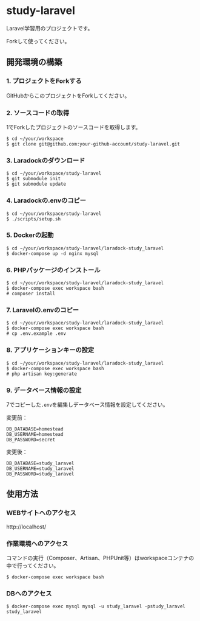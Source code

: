 # study-laravel
Laravel学習用のプロジェクトです。

Forkして使ってください。

## 開発環境の構築
### 1. プロジェクトをForkする
GitHubからこのプロジェクトをForkしてください。

### 2. ソースコードの取得
1でForkしたプロジェクトのソースコードを取得します。
```
$ cd ~/your/workspace
$ git clone git@github.com:your-github-account/study-laravel.git
```

### 3. Laradockのダウンロード
```
$ cd ~/your/workspace/study-laravel
$ git submodule init
$ git submodule update
```

### 4. Laradockの.envのコピー
```
$ cd ~/your/workspace/study-laravel
$ ./scripts/setup.sh
```

### 5. Dockerの起動
```
$ cd ~/your/workspace/study-laravel/laradock-study_laravel
$ docker-compose up -d nginx mysql
```

### 6. PHPパッケージのインストール
```
$ cd ~/your/workspace/study-laravel/laradock-study_laravel
$ docker-compose exec workspace bash
# composer install
```

### 7. Laravelの.envのコピー
```
$ cd ~/your/workspace/study-laravel/laradock-study_laravel
$ docker-compose exec workspace bash
# cp .env.example .env
```

### 8. アプリケーションキーの設定
```
$ cd ~/your/workspace/study-laravel/laradock-study_laravel
$ docker-compose exec workspace bash
# php artisan key:generate
```

### 9. データベース情報の設定
7でコピーした`.env`を編集しデータベース情報を設定してください。

変更前：
```
DB_DATABASE=homestead
DB_USERNAME=homestead
DB_PASSWORD=secret
```
変更後：
```
DB_DATABASE=study_laravel
DB_USERNAME=study_laravel
DB_PASSWORD=study_laravel
```

## 使用方法
### WEBサイトへのアクセス
http://localhost/

### 作業環境へのアクセス
コマンドの実行（Composer、Artisan、PHPUnit等）はworkspaceコンテナの中で行ってください。
```
$ docker-compose exec workspace bash
```

### DBへのアクセス
```
$ docker-compose exec mysql mysql -u study_laravel -pstudy_laravel study_laravel
```
